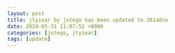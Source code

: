 ```yaml
---
layout: post
title: jtyiear by jotego has been updated to 261a0ce
date: 2024-05-31 11:07:52 +0000
categories: [jotego, jtyiear]
tags: [update]
---
```


